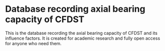 # Database recording axial bearing capacity of CFDST
This is the database recording the axial bearing capacity of CFDST and its influence factors. It is created for academic research and fully open access for anyone who need them.

